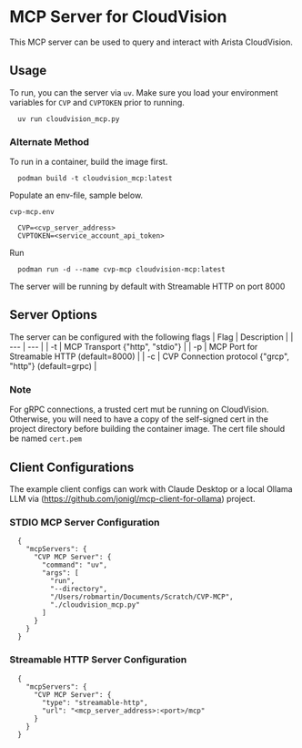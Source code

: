 # MCP Server for CloudVision

This MCP server can be used to query and interact with Arista CloudVision.

## Usage

To run, you can the server via `uv`. Make sure you load your environment variables for `CVP` and `CVPTOKEN` prior to running.

```
  uv run cloudvision_mcp.py
```

### Alternate Method

To run in a container, build the image first.
```
  podman build -t cloudvision_mcp:latest
```

Populate an env-file, sample below.

`cvp-mcp.env`
```
  CVP=<cvp_server_address>
  CVPTOKEN=<service_account_api_token>
```

Run
```
  podman run -d --name cvp-mcp cloudvision-mcp:latest
```

The server will be running by default with Streamable HTTP on port 8000

## Server Options

The server can be configured with the following flags
| Flag | Description |
| --- | --- |
| -t | MCP Transport {"http", "stdio"} |
| -p | MCP Port for Streamable HTTP (default=8000) |
| -c | CVP Connection protocol {"grcp", "http"} (default=grpc) |

### **Note**

For gRPC connections, a trusted cert mut be running on CloudVision. Otherwise, you will need to have a copy of the self-signed cert in the project directory before building the container image. The cert file should be named `cert.pem`

## Client Configurations

The example client configs can work with Claude Desktop or a local Ollama LLM via (https://github.com/jonigl/mcp-client-for-ollama) project.

### STDIO MCP Server Configuration
```
  {
    "mcpServers": {
      "CVP MCP Server": {
        "command": "uv",
        "args": [
          "run",
          "--directory",
          "/Users/robmartin/Documents/Scratch/CVP-MCP",
          "./cloudvision_mcp.py"
        ]
      }
    }
  }
```

### Streamable HTTP Server Configuration
```
  {
    "mcpServers": {
      "CVP MCP Server": {
        "type": "streamable-http",
        "url": "<mcp_server_address>:<port>/mcp"
      }
    }
  }
  
```

